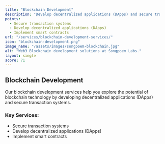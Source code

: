 ```yaml
---
title: "Blockchain Development"
description: "Develop decentralized applications (DApps) and secure transaction systems using blockchain technology."
points:
  - Secure transaction systems
  - Develop decentralized applications (DApps)
  - Implement smart contracts
url: "/services/blockchain-development-services/"
icon: "blockchain-development.png"
image_name: "/assets/images/songpoem-blockchain.jpg"
alt: "Web3 Blockchain development solutions at Songpoem Labs."
layout: single
score: 71
---
```

## Blockchain Development

Our blockchain development services help you explore the potential of blockchain technology by developing decentralized applications (DApps) and secure transaction systems.

### Key Services:
- Secure transaction systems
- Develop decentralized applications (DApps)
- Implement smart contracts
